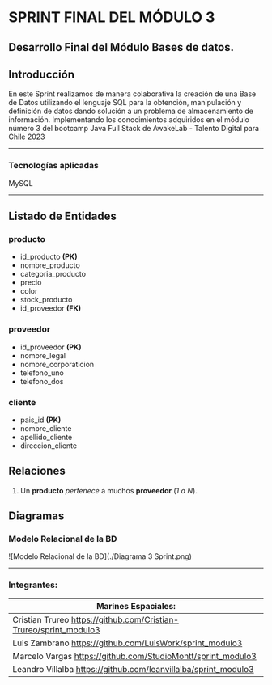 # SPRINT FINAL DEL MÓDULO 3

## Desarrollo Final del Módulo Bases de datos.

## Introducción

En este Sprint realizamos de manera colaborativa la creación de una Base de Datos utilizando el lenguaje SQL para la obtención, manipulación y
definición de datos dando solución a un problema de almacenamiento de información.
Implementando los conocimientos adquiridos en el módulo número 3 del bootcamp Java Full Stack de AwakeLab - Talento Digital para Chile 2023

---

### Tecnologías aplicadas

MySQL

---

## Listado de Entidades

### producto

- id_producto **(PK)**
- nombre_producto
- categoria_producto
- precio
- color
- stock_producto
- id_proveedor **(FK)**

### proveedor

- id_proveedor **(PK)**
- nombre_legal
- nombre_corporaticion
- telefono_uno
- telefono_dos

### cliente

- pais_id **(PK)**
- nombre_cliente
- apellido_cliente
- direccion_cliente

## Relaciones

1. Un **producto** _pertenece_ a muchos **proveedor** (_1 a N_).

## Diagramas

### Modelo Relacional de la BD

![Modelo Relacional de la BD](./Diagrama 3 Sprint.png)

---

### Integrantes:

| Marines Espaciales:                                               |
| ----------------------------------------------------------------- |
| Cristian Trureo https://github.com/Cristian-Trureo/sprint_modulo3 |
| Luis Zambrano https://github.com/LuisWork/sprint_modulo3          |
| Marcelo Vargas https://github.com/StudioMontt/sprint_modulo3      |
| Leandro Villalba https://github.com/leanvillalba/sprint_modulo3   |
